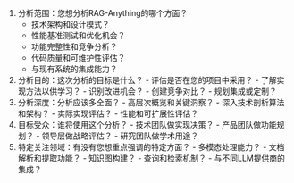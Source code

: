 1. 分析范围：您想分析RAG-Anything的哪个方面？
    - 技术架构和设计模式？
    - 性能基准测试和优化机会？
    - 功能完整性和竞争分析？
    - 代码质量和可维护性评估？
    - 与现有系统的集成能力？
  2. 分析目的：这次分析的目标是什么？
    - 评估是否在您的项目中采用？
    - 了解实现方法以供学习？
    - 识别改进机会？
    - 创建竞争对比？
    - 规划集成或定制？
  3. 分析深度：分析应该多全面？
    - 高层次概览和关键洞察？
    - 深入技术剖析算法和架构？
    - 实际实现评估？
    - 性能和可扩展性评估？
  4. 目标受众：谁将使用这个分析？
    - 技术团队做实现决策？
    - 产品团队做功能规划？
    - 领导层做战略评估？
    - 研究团队做学术用途？
  5. 特定关注领域：有没有您想重点强调的特定方面？
    - 多模态处理能力？
    - 文档解析和提取功能？
    - 知识图构建？
    - 查询和检索机制？
    - 与不同LLM提供商的集成？